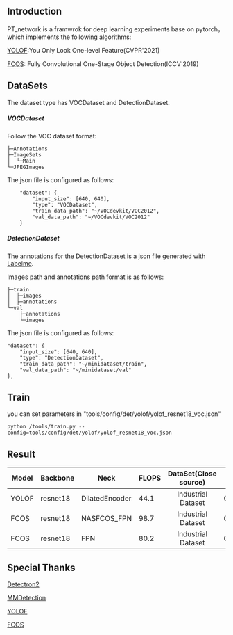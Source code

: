 ## Introduction

PT_network is a framwrok for deep learning experiments base on pytorch， which implements the following algorithms:

[YOLOF](https://arxiv.org/abs/2103.09460):You Only Look One-level Feature(CVPR'2021)

[FCOS](https://arxiv.org/abs/1904.01355): Fully Convolutional One-Stage Object Detection(ICCV'2019)

## DataSets

The dataset type has VOCDataset and DetectionDataset.

##### VOCDataset

Follow the VOC dataset format:

```
├─Annotations
├─ImageSets
│  └─Main
└─JPEGImages
```

The json file is configured as follows:

```
    "dataset": {
        "input_size": [640, 640],
        "type": "VOCDataset",
        "train_data_path": "~/VOCdevkit/VOC2012",
        "val_data_path": "~/VOCdevkit/VOC2012"
    }
```

##### DetectionDataset 

The annotations for the DetectionDataset is a json file generated with [Labelme](https://github.com/wkentaro/labelme).

Images path and annotations path format is as follows:

    ├─train
    │  ├─images
    │  ├─annotations
    └─val
        ├─annotations
        └─images

The json file is configured as follows:

```
"dataset": {
    "input_size": [640, 640],
    "type": "DetectionDataset",
    "train_data_path": "~/minidataset/train",
    "val_data_path": "~/minidataset/val"
},
```

## Train

you can set parameters in "tools/config/det/yolof/yolof_resnet18_voc.json"

```
python /tools/train.py --config=tools/config/det/yolof/yolof_resnet18_voc.json
```

## Result

| Model | Backbone | Neck           | FLOPS | DataSet(Close source) | AP     |
| ----- | -------- | -------------- | ----- | :-------------------: | ------ |
| YOLOF | resnet18 | DilatedEncoder | 44.1  |  Industrial Dataset   | 0.883  |
| FCOS  | resnet18 | NASFCOS_FPN    | 98.7  |  Industrial Dataset   | 0.8595 |
| FCOS  | resnet18 | FPN            | 80.2  |  Industrial Dataset   | 0.9097 |

## Special Thanks

[Detectron2](https://github.com/facebookresearch/detectron2)

[MMDetection](https://github.com/open-mmlab/mmdetection)

[YOLOF](https://github.com/chensnathan/YOLOF)

[FCOS](https://github.com/tianzhi0549/FCOS)

